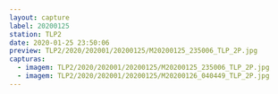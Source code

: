 ```yaml
---
layout: capture
label: 20200125
station: TLP2
date: 2020-01-25 23:50:06
preview: TLP2/2020/202001/20200125/M20200125_235006_TLP_2P.jpg
capturas:
  - imagem: TLP2/2020/202001/20200125/M20200125_235006_TLP_2P.jpg
  - imagem: TLP2/2020/202001/20200125/M20200126_040449_TLP_2P.jpg
---
```

